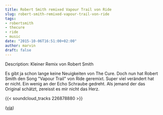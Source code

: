 ```yaml
---
title: Robert Smith remixed Vapour Trail von Ride
slug: robert-smith-remixed-vapour-trail-von-ride
tags:
- robertsmith
- thecure
- ride
- music
date: "2015-10-06T16:51:00+02:00"
author: marvin
draft: false
---
```

Description: Kleiner Remix von Robert Smith

Es gibt ja schon lange keine Neuigkeiten von The Cure. Doch nun hat Robert Smith den Song "Vapour Trail" von Ride geremixt. Super viel verändert hat er nicht. Ein wenig an der Echo Schraube gedreht. Als jemand der das Original schätzt, zereisst es mir nicht das Herz.

{{< soundcloud_tracks 226878880 >}}

([via](http://www.stereogum.com/1835516/ride-vapour-trail-robert-smith-remix/mp3s/))